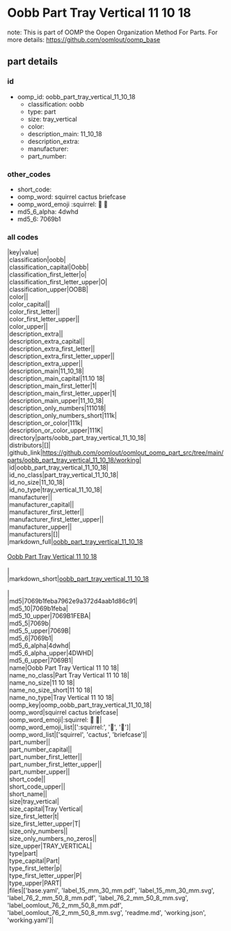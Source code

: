 # Oobb Part Tray Vertical 11 10 18  

note: This is part of OOMP the Oopen Organization Method For Parts. For more details: https://github.com/oomlout/oomp_base

##  part details





### id
* oomp_id: oobb_part_tray_vertical_11_10_18
  * classification: oobb
  * type: part
  * size: tray_vertical
  * color: 
  * description_main: 11_10_18
  * description_extra: 
  * manufacturer: 
  * part_number: 

### other_codes
* short_code: 
* oomp_word: squirrel cactus briefcase
* oomp_word_emoji :squirrel: :cactus: :briefcase:
* md5_6_alpha: 4dwhd
* md5_6: 7069b1

### all codes 
|key|value|  
|classification|oobb|  
|classification_capital|Oobb|  
|classification_first_letter|o|  
|classification_first_letter_upper|O|  
|classification_upper|OOBB|  
|color||  
|color_capital||  
|color_first_letter||  
|color_first_letter_upper||  
|color_upper||  
|description_extra||  
|description_extra_capital||  
|description_extra_first_letter||  
|description_extra_first_letter_upper||  
|description_extra_upper||  
|description_main|11_10_18|  
|description_main_capital|11.10 18|  
|description_main_first_letter|1|  
|description_main_first_letter_upper|1|  
|description_main_upper|11_10_18|  
|description_only_numbers|111018|  
|description_only_numbers_short|111k|  
|description_or_color|111k|  
|description_or_color_upper|111K|  
|directory|parts/oobb_part_tray_vertical_11_10_18|  
|distributors|[]|  
|github_link|https://github.com/oomlout/oomlout_oomp_part_src/tree/main/parts/oobb_part_tray_vertical_11_10_18/working|  
|id|oobb_part_tray_vertical_11_10_18|  
|id_no_class|part_tray_vertical_11_10_18|  
|id_no_size|11_10_18|  
|id_no_type|tray_vertical_11_10_18|  
|manufacturer||  
|manufacturer_capital||  
|manufacturer_first_letter||  
|manufacturer_first_letter_upper||  
|manufacturer_upper||  
|manufacturers|[]|  
|markdown_full|[oobb_part_tray_vertical_11_10_18](https://github.com/oomlout/oomlout_oomp_part_src/tree/main/parts/oobb_part_tray_vertical_11_10_18/working)<br>[](https://github.com/oomlout/oomlout_oomp_part_src/tree/main/parts/oobb_part_tray_vertical_11_10_18/working)<br>[Oobb Part Tray Vertical 11 10 18](https://github.com/oomlout/oomlout_oomp_part_src/tree/main/parts/oobb_part_tray_vertical_11_10_18/working)<br><br>|  
|markdown_short|[oobb_part_tray_vertical_11_10_18](https://github.com/oomlout/oomlout_oomp_part_src/tree/main/parts/oobb_part_tray_vertical_11_10_18/working)<br><br>|  
|md5|7069b1feba7962e9a372d4aab1d86c91|  
|md5_10|7069b1feba|  
|md5_10_upper|7069B1FEBA|  
|md5_5|7069b|  
|md5_5_upper|7069B|  
|md5_6|7069b1|  
|md5_6_alpha|4dwhd|  
|md5_6_alpha_upper|4DWHD|  
|md5_6_upper|7069B1|  
|name|Oobb Part Tray Vertical 11 10 18|  
|name_no_class|Part Tray Vertical 11 10 18|  
|name_no_size|11 10 18|  
|name_no_size_short|11 10 18|  
|name_no_type|Tray Vertical 11 10 18|  
|oomp_key|oomp_oobb_part_tray_vertical_11_10_18|  
|oomp_word|squirrel cactus briefcase|  
|oomp_word_emoji|:squirrel: :cactus: :briefcase:|  
|oomp_word_emoji_list|[':squirrel:', ':cactus:', ':briefcase:']|  
|oomp_word_list|['squirrel', 'cactus', 'briefcase']|  
|part_number||  
|part_number_capital||  
|part_number_first_letter||  
|part_number_first_letter_upper||  
|part_number_upper||  
|short_code||  
|short_code_upper||  
|short_name||  
|size|tray_vertical|  
|size_capital|Tray Vertical|  
|size_first_letter|t|  
|size_first_letter_upper|T|  
|size_only_numbers||  
|size_only_numbers_no_zeros||  
|size_upper|TRAY_VERTICAL|  
|type|part|  
|type_capital|Part|  
|type_first_letter|p|  
|type_first_letter_upper|P|  
|type_upper|PART|  
|files|['base.yaml', 'label_15_mm_30_mm.pdf', 'label_15_mm_30_mm.svg', 'label_76_2_mm_50_8_mm.pdf', 'label_76_2_mm_50_8_mm.svg', 'label_oomlout_76_2_mm_50_8_mm.pdf', 'label_oomlout_76_2_mm_50_8_mm.svg', 'readme.md', 'working.json', 'working.yaml']|  
